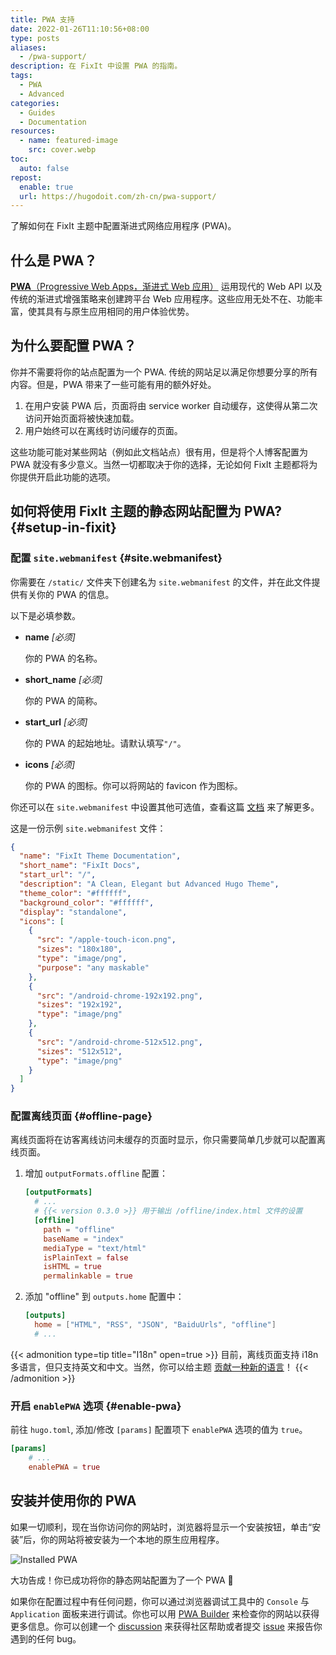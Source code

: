 ```yaml
---
title: PWA 支持
date: 2022-01-26T11:10:56+08:00
type: posts
aliases:
  - /pwa-support/
description: 在 FixIt 中设置 PWA 的指南。
tags:
  - PWA
  - Advanced
categories:
  - Guides
  - Documentation
resources:
  - name: featured-image
    src: cover.webp
toc:
  auto: false
repost:
  enable: true
  url: https://hugodoit.com/zh-cn/pwa-support/
---
```


了解如何在 FixIt 主题中配置渐进式网络应用程序 (PWA)。

<!--more-->

## 什么是 PWA？

[**PWA**（Progressive Web Apps，渐进式 Web 应用）][pwas] 运用现代的 Web API 以及传统的渐进式增强策略来创建跨平台 Web 应用程序。这些应用无处不在、功能丰富，使其具有与原生应用相同的用户体验优势。

## 为什么要配置 PWA？

你并不需要将你的站点配置为一个 PWA. 传统的网站足以满足你想要分享的所有内容。但是，PWA 带来了一些可能有用的额外好处。

1. 在用户安装 PWA 后，页面将由 service worker 自动缓存，这使得从第二次访问开始页面将被快速加载。
2. 用户始终可以在离线时访问缓存的页面。

这些功能可能对某些网站（例如此文档站点）很有用，但是将个人博客配置为 PWA 就没有多少意义。当然一切都取决于你的选择，无论如何 FixIt 主题都将为你提供开启此功能的选项。

## 如何将使用 FixIt 主题的静态网站配置为 PWA? {#setup-in-fixit}

### 配置 `site.webmanifest` {#site.webmanifest}

你需要在 `/static/` 文件夹下创建名为 `site.webmanifest` 的文件，并在此文件提供有关你的 PWA 的信息。

以下是必填参数。

- **name** *[必须]*

    你的 PWA 的名称。

- **short_name** *[必须]*

    你的 PWA 的简称。

- **start_url** *[必须]*

    你的 PWA 的起始地址。请默认填写`"/"`。

- **icons** *[必须]*

    你的 PWA 的图标。你可以将网站的 favicon 作为图标。

你还可以在 `site.webmanifest` 中设置其他可选值，查看这篇 [文档][manifest] 来了解更多。

这是一份示例 `site.webmanifest` 文件：

```json
{
  "name": "FixIt Theme Documentation",
  "short_name": "FixIt Docs",
  "start_url": "/",
  "description": "A Clean, Elegant but Advanced Hugo Theme",
  "theme_color": "#ffffff",
  "background_color": "#ffffff",
  "display": "standalone",
  "icons": [
    {
      "src": "/apple-touch-icon.png",
      "sizes": "180x180",
      "type": "image/png",
      "purpose": "any maskable"
    },
    {
      "src": "/android-chrome-192x192.png",
      "sizes": "192x192",
      "type": "image/png"
    },
    {
      "src": "/android-chrome-512x512.png",
      "sizes": "512x512",
      "type": "image/png"
    }
  ]
}
```

### 配置离线页面 {#offline-page}

离线页面将在访客离线访问未缓存的页面时显示，你只需要简单几步就可以配置离线页面。

1. 增加 `outputFormats.offline` 配置：

    ```toml
    [outputFormats]
      # ...
      # {{< version 0.3.0 >}} 用于输出 /offline/index.html 文件的设置
      [offline]
        path = "offline"
        baseName = "index"
        mediaType = "text/html"
        isPlainText = false
        isHTML = true
        permalinkable = true
    ```

2. 添加 "offline" 到 `outputs.home` 配置中：

    ```toml
    [outputs]
      home = ["HTML", "RSS", "JSON", "BaiduUrls", "offline"]
      # ...
    ```

{{< admonition type=tip title="I18n" open=true >}}
目前，离线页面支持 i18n 多语言，但只支持英文和中文。当然，你可以给主题 [贡献一种新的语言](https://github.com/hugo-fixit/FixIt/pulls)！
{{< /admonition >}}

### 开启 `enablePWA` 选项 {#enable-pwa}

前往 `hugo.toml`, 添加/修改 `[params]` 配置项下 `enablePWA` 选项的值为 `true`。

```toml
[params]
    # ...
    enablePWA = true
```

## 安装并使用你的 PWA

如果一切顺利，现在当你访问你的网站时，浏览器将显示一个安装按钮，单击“安装”后，你的网站将被安装为一个本地的原生应用程序。

![Installed PWA](install-pwa.jpg "Installed PWA")

大功告成！你已成功将你的静态网站配置为了一个 PWA 🎉

如果你在配置过程中有任何问题，你可以通过浏览器调试工具中的 `Console` 与 `Application` 面板来进行调试。你也可以用 [PWA Builder][pwabuilder] 来检查你的网站以获得更多信息。你可以创建一个 [discussion][discussions] 来获得社区帮助或者提交 [issue][issues] 来报告你遇到的任何 bug。

[pwas]: https://developer.mozilla.org/en-US/docs/Web/Progressive_web_apps
[manifest]: https://developer.mozilla.org/en-US/docs/Web/Manifest
[pwabuilder]: https://www.pwabuilder.com/
[discussions]: https://github.com/hugo-fixit/FixIt/discussions
[issues]: https://github.com/hugo-fixit/FixIt/issues

